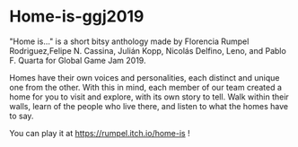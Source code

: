 # Home-is-ggj2019
"Home is…" is a short bitsy anthology made by Florencia Rumpel Rodriguez,Felipe N. Cassina, Julián Kopp, Nicolás Delfino, Leno, and Pablo F. Quarta for Global Game Jam 2019.

Homes have their own voices and personalities, each distinct and unique one from the other. With this in mind, each member of our team created a home for you to visit and explore, with its own story to tell. Walk within their walls, learn of the people who live there, and listen to what the homes have to say.

You can play it at https://rumpel.itch.io/home-is !
